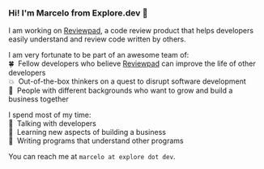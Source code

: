 ### Hi! I'm Marcelo from Explore.dev 👋 

I am working on [Reviewpad](https://reviewpad.com), a code review product that helps developers easily understand and review code written by others. 

I am very fortunate to be part of an awesome team of:  
:four_leaf_clover:&nbsp;&nbsp;Fellow developers who believe [Reviewpad](https://reviewpad.com) can improve the life of other developers  
:boom:&nbsp;&nbsp;Out-of-the-box thinkers on a quest to disrupt software development   
:roller_coaster:&nbsp;&nbsp;People with different backgrounds who want to grow and build a business together   

I spend most of my time:  
:busts_in_silhouette:&nbsp;&nbsp;Talking with developers  
:school_satchel:&nbsp;&nbsp;Learning new aspects of building a business   
:sparkler:&nbsp;&nbsp;Writing programs that understand other programs

You can reach me at `marcelo at explore dot dev`.  

